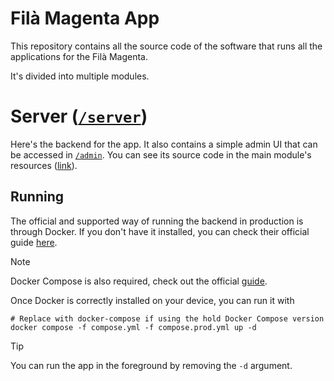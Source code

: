 # Filà Magenta App

This repository contains all the source code of the software that runs all the applications for the Filà Magenta.

It's divided into multiple modules.

# Server ([`/server`](/server))

Here's the backend for the app.
It also contains a simple admin UI that can be accessed in [`/admin`](http://0.0.0.0:8080/admin).
You can see its source code in the main module's resources ([link](/server/src/main/resources/admin)).

## Running

The official and supported way of running the backend in production is through Docker.
If you don't have it installed, you can check their official guide [here](https://docs.docker.com/engine/install/).

> [!NOTE]
> Docker Compose is also required, check out the official [guide](https://docs.docker.com/compose/install/).

Once Docker is correctly installed on your device, you can run it with
```shell
# Replace with docker-compose if using the hold Docker Compose version
docker compose -f compose.yml -f compose.prod.yml up -d
```

> [!TIP]
> You can run the app in the foreground by removing the `-d` argument.

